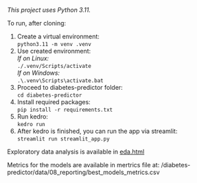 <i>This project uses Python 3.11.</i>

To run, after cloning:  
1. Create a virtual environment:  
   `python3.11 -m venv .venv`  
2. Use created environment:  
     _If on Linux:_  
       `./.venv/Scripts/activate`  
     _If on Windows:_  
       `.\.venv\Scripts\activate.bat`
3. Proceed to diabetes-predictor folder:  
   `cd diabetes-predictor`   
4. Install required packages:  
   `pip install -r requirements.txt`  
5. Run kedro:  
   `kedro run`  
6. After kedro is finished, you can run the app via streamlit:  
   `streamlit run streamlit_app.py`  

Exploratory data analysis is available in [eda.html](/diabetes-predictor/docs/eda.html)

Metrics for the models are available in mertrics file at: /diabetes-predictor/data/08_reporting/best_models_metrics.csv
